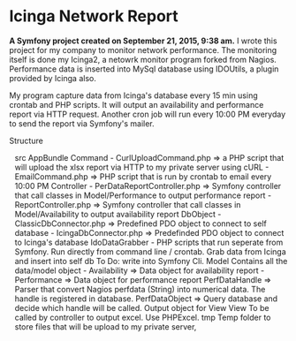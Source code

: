 Icinga Network Report
======
<style>
    .indent {
        padding-left: 10px;
    }
</style>
<b>A Symfony project created on September 21, 2015, 9:38 am.</b>
I wrote this project for my company to monitor network performance. The monitoring itself is done my Icinga2, a netowrk monitor program forked from Nagios. Performance data is inserted into MySql database using IDOUtils, a plugin provided by Icinga also.

My program capture data from Icinga's database every 15 min using crontab and PHP scripts. It will output an availability and performance report via HTTP request. Another cron job will run every 10:00 PM everyday to send the report via Symfony's mailer.

Structure

<div class="indent">
src
  AppBundle
    Command
      - CurlUploadCommand.php => a PHP script that will upload the xlsx report via HTTP to my private server using cURL
      - EmailCommand.php => PHP script that is run by crontab to email every 10:00 PM
        Controller
      - PerDataReportController.php => Symfony controller that call classes in Model/Performance to output performance report
      - ReportController.php => Symfony controller that call classes in Model/Availability to output availability report
    DbObject
      - ClassicDbConnector.php => Predefined PDO object to connect to self database
      - IcingaDbConnector.php => Predefinded PDO object to connect to Icinga's database
    IdoDataGrabber
      - PHP scripts that run seperate from Symfony. Run directly from command line / crontab. Grab data from Icinga and insert into self db
        To Do:
          write into Symfony Cli.
    Model
      Contains all the data/model object
        - Availability => Data object for availability report
        - Performance => Data object for performance report
          PerfDataHandle => Parser that convert Nagios perfdata (String) into numerical data. The handle is registered in database.
          PerfDataObject => Query database and decide which handle will be called. Output object for View
    View
      To be called by controller to output excel. Use PHPExcel.
    tmp
      Temp folder to store files that will be upload to my private server,
</div>